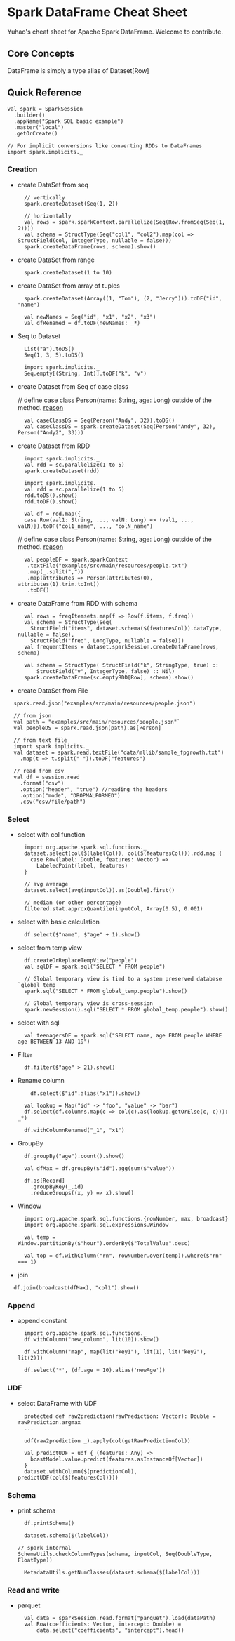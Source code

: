 # Spark DataFrame Cheat Sheet
Yuhao's cheat sheet for Apache Spark DataFrame. Welcome to contribute. 

## Core Concepts
DataFrame is simply a type alias of Dataset[Row]


## Quick Reference

    val spark = SparkSession
      .builder()
      .appName("Spark SQL basic example")
      .master("local")
      .getOrCreate()

    // For implicit conversions like converting RDDs to DataFrames
    import spark.implicits._


### Creation
* create DataSet from seq

  ```
    // vertically
    spark.createDataset(Seq(1, 2))
  ```
  
  ```
    // horizontally
    val rows = spark.sparkContext.parallelize(Seq(Row.fromSeq(Seq(1, 2))))
    val schema = StructType(Seq("col1", "col2").map(col => StructField(col, IntegerType, nullable = false)))
    spark.createDataFrame(rows, schema).show()
  ```
  
* create DataSet from range

  ```
    spark.createDataset(1 to 10)
  ```
    
* create DataSet from array of tuples

  ```
    spark.createDataset(Array((1, "Tom"), (2, "Jerry"))).toDF("id", "name")
  ```
  
  ```
    val newNames = Seq("id", "x1", "x2", "x3")
    val dfRenamed = df.toDF(newNames: _*)
  ```
    
* Seq to Dataset

  ```
    List("a").toDS()
    Seq(1, 3, 5).toDS()
  ```
  
  ```
    import spark.implicits._
    Seq.empty[(String, Int)].toDF("k", "v")
  ```
   
* create Dataset from Seq of case class

   // define case class Person(name: String, age: Long) outside of the method. [reason](https://issues.scala-lang.org/browse/SI-6649)
  ```
    val caseClassDS = Seq(Person("Andy", 32)).toDS()
    val caseClassDS = spark.createDataset(Seq(Person("Andy", 32), Person("Andy2", 33)))
  ```
   
* create Dataset from RDD 

  ```
    import spark.implicits._
    val rdd = sc.parallelize(1 to 5)
    spark.createDataset(rdd)
  ```
   
  ```
    import spark.implicits._
    val rdd = sc.parallelize(1 to 5)
    rdd.toDS().show()
    rdd.toDF().show()
  ```
  
  ```
    val df = rdd.map({ 
    case Row(val1: String, ..., valN: Long) => (val1, ..., valN)}).toDF("col1_name", ..., "colN_name")
  ```
  
    // define case class Person(name: String, age: Long) outside of the method. [reason](https://issues.scala-lang.org/browse/SI-6649)  
  ```   
    val peopleDF = spark.sparkContext
     .textFile("examples/src/main/resources/people.txt")
     .map(_.split(","))
     .map(attributes => Person(attributes(0), attributes(1).trim.toInt))
     .toDF()
  ```
* create DataFrame from RDD with schema

  ```
    val rows = freqItemsets.map(f => Row(f.items, f.freq))
    val schema = StructType(Seq(
      StructField("items", dataset.schema($(featuresCol)).dataType, nullable = false),
      StructField("freq", LongType, nullable = false)))
    val frequentItems = dataset.sparkSession.createDataFrame(rows, schema)
  ```
  
  ```
    val schema = StructType( StructField("k", StringType, true) ::
        StructField("v", IntegerType, false) :: Nil)
    spark.createDataFrame(sc.emptyRDD[Row], schema).show()
  ```
  
*  create DataSet from File    
  ``` 
    spark.read.json("examples/src/main/resources/people.json")
  ```

  ```
    // from json
    val path = "examples/src/main/resources/people.json"`
    val peopleDS = spark.read.json(path).as[Person]
  ```
  
  ```
    // from text file
    import spark.implicits._
    val dataset = spark.read.textFile("data/mllib/sample_fpgrowth.txt")
      .map(t => t.split(" ")).toDF("features")
  ```
  
  ```
    // read from csv
    val df = session.read
      .format("csv")
      .option("header", "true") //reading the headers
      .option("mode", "DROPMALFORMED")
      .csv("csv/file/path")
  ```      


### Select

* select with col function

  ```
    import org.apache.spark.sql.functions._
    dataset.select(col($(labelCol)), col($(featuresCol))).rdd.map {
      case Row(label: Double, features: Vector) =>
        LabeledPoint(label, features)
    }
  ```
  
  ```
    // avg average
    dataset.select(avg(inputCol)).as[Double].first()
  ```
  
  ```
    // median (or other percentage)
    filtered.stat.approxQuantile(inputCol, Array(0.5), 0.001)
  ```

* select with basic calculation
 
  ```
    df.select($"name", $"age" + 1).show()
  ```

* select from temp view

  ```
    df.createOrReplaceTempView("people")
    val sqlDF = spark.sql("SELECT * FROM people")
  ```
 
  ```
    // Global temporary view is tied to a system preserved database `global_temp
    spark.sql("SELECT * FROM global_temp.people").show()
  
    // Global temporary view is cross-session
    spark.newSession().sql("SELECT * FROM global_temp.people").show()
  ```
   
* select with sql
 
  ```
    val teenagersDF = spark.sql("SELECT name, age FROM people WHERE age BETWEEN 13 AND 19")
  ```
 
* Filter
 
  ```
    df.filter($"age" > 21).show()
  ```   
  
* Rename column

  ```
      df.select($"id".alias("x1")).show()
  ```
  
  ```
    val lookup = Map("id" -> "foo", "value" -> "bar")
    df.select(df.columns.map(c => col(c).as(lookup.getOrElse(c, c))): _*)
  ```
  
  ```
    df.withColumnRenamed("_1", "x1")
  ```
 
* GroupBy

  ```
    df.groupBy("age").count().show()
  ```  
  
  ```
    val dfMax = df.groupBy($"id").agg(sum($"value"))
  ```
  
  ```
    df.as[Record]
      .groupByKey(_.id)
      .reduceGroups((x, y) => x).show()
  ```
  
  
* Window

  ```
    import org.apache.spark.sql.functions.{rowNumber, max, broadcast}
    import org.apache.spark.sql.expressions.Window

    val temp = Window.partitionBy($"hour").orderBy($"TotalValue".desc)

    val top = df.withColumn("rn", rowNumber.over(temp)).where($"rn" === 1)
  ```
  
 * join 
  
  ```
    df.join(broadcast(dfMax), "col1").show()
  ```
  
  
  

### Append

* append constant
  ```
    import org.apache.spark.sql.functions._
    df.withColumn("new_column", lit(10)).show()
  ```
  
  ```
    df.withColumn("map", map(lit("key1"), lit(1), lit("key2"), lit(2)))
  ```
  
  ```
    df.select('*', (df.age + 10).alias('newAge'))
  ```

### UDF


* select DataFrame with UDF

  ```
    protected def raw2prediction(rawPrediction: Vector): Double = rawPrediction.argmax
    ...
    
    udf(raw2prediction _).apply(col(getRawPredictionCol))
  ```

  ```
    val predictUDF = udf { (features: Any) =>
      bcastModel.value.predict(features.asInstanceOf[Vector])
    }
    dataset.withColumn($(predictionCol), predictUDF(col($(featuresCol))))
  ```
  
  
### Schema

* print schema

  ```
    df.printSchema()
  ```
  ```
    dataset.schema($(labelCol))
  ```
  
  ```
  // spark internal
  SchemaUtils.checkColumnTypes(schema, inputCol, Seq(DoubleType, FloatType))
  ```

  ```
    MetadataUtils.getNumClasses(dataset.schema($(labelCol)))
  ```

### Read and write

* parquet

  ```
    val data = sparkSession.read.format("parquet").load(dataPath)
    val Row(coefficients: Vector, intercept: Double) =
        data.select("coefficients", "intercept").head()
  ```
  
  
